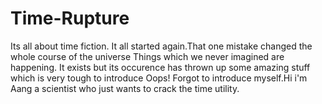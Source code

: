 # Time-Rupture
Its all about time  fiction.
It all started again.That one mistake changed the whole course of the universe
Things which we never imagined are happening.
It exists but its occurence has thrown up some amazing stuff which is very tough to introduce
Oops! Forgot to introduce myself.Hi i'm Aang a scientist who just wants to crack the time utility.
